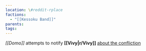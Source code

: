 ```yaml
---
location: \#reddit-rplace
factions:
  - "[[Kessoku Band]]"
parents: 
tags: 
---
```

*[[Domo]]* attempts to notify **[[Vivy|r/Vivy]]** [about the confliction](https://discord.com/channels/1093664259273130084/1131230952119615600/1131579261556359218)
